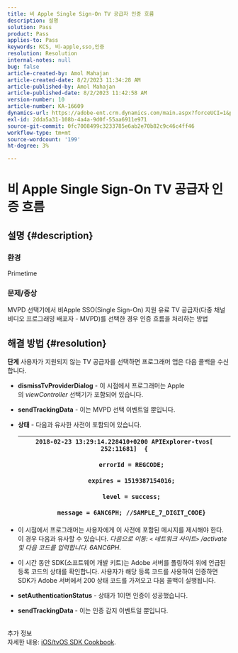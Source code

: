 ```yaml
---
title: 비 Apple Single Sign-On TV 공급자 인증 흐름
description: 설명
solution: Pass
product: Pass
applies-to: Pass
keywords: KCS, 비-apple,sso,인증
resolution: Resolution
internal-notes: null
bug: false
article-created-by: Amol Mahajan
article-created-date: 8/2/2023 11:34:28 AM
article-published-by: Amol Mahajan
article-published-date: 8/2/2023 11:42:58 AM
version-number: 10
article-number: KA-16609
dynamics-url: https://adobe-ent.crm.dynamics.com/main.aspx?forceUCI=1&pagetype=entityrecord&etn=knowledgearticle&id=3141f489-2831-ee11-bdf3-6045bd006b3d
exl-id: 2dda5a31-108b-4a4a-9d0f-55aa6911e971
source-git-commit: 0fc7008499c3233785e6ab2e70b82c9c46c4ff46
workflow-type: tm+mt
source-wordcount: '199'
ht-degree: 3%

---
```


# 비 Apple Single Sign-On TV 공급자 인증 흐름

## 설명 {#description}


### <b>환경</b>

Primetime



### <b>문제/증상</b>

MVPD 선택기에서 비Apple SSO(Single Sign-On) 지원 유료 TV 공급자(다중 채널 비디오 프로그래밍 배포자 - MVPD)를 선택한 경우 인증 흐름을 처리하는 방법


## 해결 방법 {#resolution}

<b>단계</b>
사용자가 지원되지 않는 TV 공급자를 선택하면 프로그래머 앱은 다음 콜백을 수신합니다.

- <b>dismissTvProviderDialog</b> - 이 시점에서 프로그래머는 Apple의 *viewController* 선택기가 포함되어 있습니다.
- <b>sendTrackingData</b> - 이는 MVPD 선택 이벤트일 뿐입니다.
- <b>상태</b> - 다음과 유사한 사전이 포함되어 있습니다.

  | `2018-02-23 13:29:14.228410+0200 APIExplorer-tvos[ 252:11681]  {`<br><br>`    errorId = REGCODE;`<br><br>`    expires = 1519387154016;`<br><br>`    level = success;`<br><br>`    message = 6ANC6PH; //SAMPLE_7_DIGIT_CODE}` |
  | --- |


- 이 시점에서 프로그래머는 사용자에게 이 사전에 포함된 메시지를 제시해야 한다. 이 경우 다음과 유사할 수 있습니다. *다음으로 이동: `<` 네트워크 사이트`>` /activate 및 다음 코드를 입력합니다. 6ANC6PH*.
- 이 시간 동안 SDK(소프트웨어 개발 키트)는 Adobe 서버를 폴링하여 위에 언급된 등록 코드의 상태를 확인합니다. 사용자가 해당 등록 코드를 사용하여 인증하면 SDK가 Adobe 서버에서 200 상태 코드를 가져오고 다음 콜백이 실행됩니다.


- <b>setAuthenticationStatus</b> - 상태가 1이면 인증이 성공했습니다.


- <b>sendTrackingData </b>- 이는 인증 감지 이벤트일 뿐입니다.

<br>추가 정보<br>
자세한 내용: [iOS/tvOS SDK Cookbook](https://experienceleague.adobe.com/docs/primetime/authentication/programmer-integration-guide/accessenabler-sdk/ios-sdk/iostvos-sdk-cookbook.html?lang=en#create_dev).
